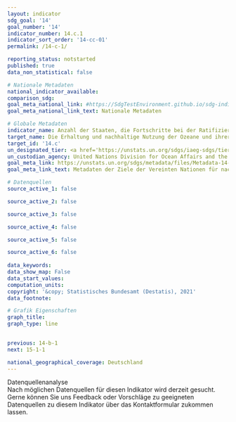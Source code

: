 ```yaml
---
layout: indicator    
sdg_goal: '14'    
goal_number: '14'    
indicator_number: 14.c.1    
indicator_sort_order: '14-cc-01'    
permalink: /14-c-1/    

reporting_status: notstarted    
published: true    
data_non_statistical: false    

# Nationale Metadaten    
national_indicator_available:     
comparison_sdg:     
goal_meta_national_link: #https://SdgTestEnvironment.github.io/sdg-indicators/public/MetaDe/14.c.1.pdf    
goal_meta_national_link_text: Nationale Metadaten    

# Globale Metadaten    
indicator_name: Anzahl der Staaten, die Fortschritte bei der Ratifizierung, Annahme und Durchführung von ozeanbezogenen Übereinkünften zur Umsetzung des Völkerrechts, wie es im Seerechtsübereinkommen der Vereinten Nationen niedergelegt ist, durch rechtliche, politische und institutionelle Rahmenwerke machen    
target_name: Die Erhaltung und nachhaltige Nutzung der Ozeane und ihrer Ressourcen verbessern und zu diesem Zweck das Völkerrecht umsetzen, wie es im Seerechtsübereinkommen der Vereinten Nationen niedergelegt ist, das den rechtlichen Rahmen für die Erhaltung und nachhaltige Nutzung der Ozeane und ihrer Ressourcen vorgibt, worauf in Ziffer 158 des Dokuments „Die Zukunft, die wir wollen“ hingewiesen wird    
target_id: '14.c'    
un_designated_tier: <a href='https://unstats.un.org/sdgs/iaeg-sdgs/tier-classification/' title='Klicken Sie hier um weitere Informationen zur UN-Tier-Klassifikation zu erhalten.'  target='_blank'>Tier II</a>    
un_custodian_agency: United Nations Division for Ocean Affairs and the Law of the Sea (UN-DOALOS), Office of Legal Affairs, United Nations Secretariat    
goal_meta_link: https://unstats.un.org/sdgs/metadata/files/Metadata-14-0c-01.pdf    
goal_meta_link_text: Metadaten der Ziele der Vereinten Nationen für nachhaltige Entwicklung    

# Datenquellen
source_active_1: false

source_active_2: false

source_active_3: false

source_active_4: false

source_active_5: false

source_active_6: false
    
data_keywords:     
data_show_map: False    
data_start_values:     
computation_units:     
copyright: '&copy; Statistisches Bundesamt (Destatis), 2021'    
data_footnote:     

# Grafik Eigenschaften    
graph_title:     
graph_type: line    
    

previous: 14-b-1    
next: 15-1-1    

national_geographical_coverage: Deutschland    
---
```


<span class="status notstarted"> Datenquellenanalyse </span><br>
Nach möglichen Datenquellen für diesen Indikator wird derzeit gesucht.
Gerne können Sie uns Feedback oder Vorschläge zu geeigneten Datenquellen zu diesem Indikator über das Kontaktformular zukommen lassen.